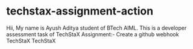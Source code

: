 # techstax-assignment-action
Hii, My name is Ayush Aditya student of BTech AIML.
This is a developer assessment task of TechStaX
Assignment:-
Create a github webhook
TechStaX
TechStaX
